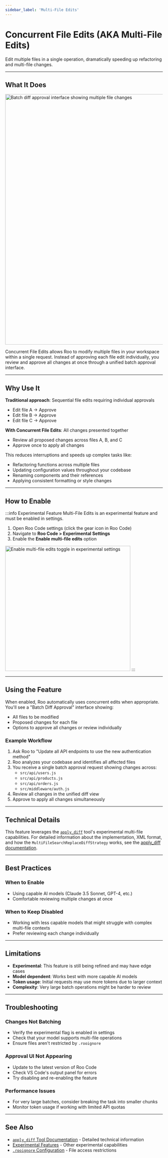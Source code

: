 ```yaml
---
sidebar_label: 'Multi-File Edits'
---
```


# Concurrent File Edits (AKA Multi-File Edits)

Edit multiple files in a single operation, dramatically speeding up refactoring and multi-file changes.

---

## What It Does

<img src="/img/concurrent-file-edits/concurrent-file-edits-1.png" alt="Batch diff approval interface showing multiple file changes" width="800" />

Concurrent File Edits allows Roo to modify multiple files in your workspace within a single request. Instead of approving each file edit individually, you review and approve all changes at once through a unified batch approval interface.

---

## Why Use It

**Traditional approach**: Sequential file edits requiring individual approvals
- Edit file A → Approve
- Edit file B → Approve  
- Edit file C → Approve

**With Concurrent File Edits**: All changes presented together
- Review all proposed changes across files A, B, and C
- Approve once to apply all changes

This reduces interruptions and speeds up complex tasks like:
- Refactoring functions across multiple files
- Updating configuration values throughout your codebase
- Renaming components and their references
- Applying consistent formatting or style changes

---

## How to Enable

:::info Experimental Feature
Multi-File Edits is an experimental feature and must be enabled in settings.

1. Open Roo Code settings (click the gear icon in Roo Code)
2. Navigate to **Roo Code > Experimental Settings**
3. Enable the **Enable multi-file edits** option

<img src="/img/concurrent-file-edits/concurrent-file-edits.png" alt="Enable multi-file edits toggle in experimental settings" width="400" />
:::

---

## Using the Feature

When enabled, Roo automatically uses concurrent edits when appropriate. You'll see a "Batch Diff Approval" interface showing:

- All files to be modified
- Proposed changes for each file
- Options to approve all changes or review individually

### Example Workflow

1. Ask Roo to "Update all API endpoints to use the new authentication method"
2. Roo analyzes your codebase and identifies all affected files
3. You receive a single batch approval request showing changes across:
   - `src/api/users.js`
   - `src/api/products.js`
   - `src/api/orders.js`
   - `src/middleware/auth.js`
4. Review all changes in the unified diff view
5. Approve to apply all changes simultaneously

---

## Technical Details

This feature leverages the [`apply_diff`](/advanced-usage/available-tools/apply-diff#experimental-multi-file-edits-multi_file_apply_diff) tool's experimental multi-file capabilities. For detailed information about the implementation, XML format, and how the `MultiFileSearchReplaceDiffStrategy` works, see the [apply_diff documentation](/advanced-usage/available-tools/apply-diff#experimental-multi-file-edits-multi_file_apply_diff).


---

## Best Practices

### When to Enable
- Using capable AI models (Claude 3.5 Sonnet, GPT-4, etc.)
- Comfortable reviewing multiple changes at once

### When to Keep Disabled
- Working with less capable models that might struggle with complex multi-file contexts
- Prefer reviewing each change individually

---

## Limitations

- **Experimental**: This feature is still being refined and may have edge cases
- **Model dependent**: Works best with more capable AI models
- **Token usage**: Initial requests may use more tokens due to larger context
- **Complexity**: Very large batch operations might be harder to review

---

## Troubleshooting

### Changes Not Batching
- Verify the experimental flag is enabled in settings
- Check that your model supports multi-file operations
- Ensure files aren't restricted by `.rooignore`

### Approval UI Not Appearing
- Update to the latest version of Roo Code
- Check VS Code's output panel for errors
- Try disabling and re-enabling the feature

### Performance Issues
- For very large batches, consider breaking the task into smaller chunks
- Monitor token usage if working with limited API quotas

---

## See Also

- [`apply_diff` Tool Documentation](/advanced-usage/available-tools/apply-diff) - Detailed technical information
- [Experimental Features](/features/experimental/experimental-features) - Other experimental capabilities
- [`.rooignore` Configuration](/features/rooignore) - File access restrictions